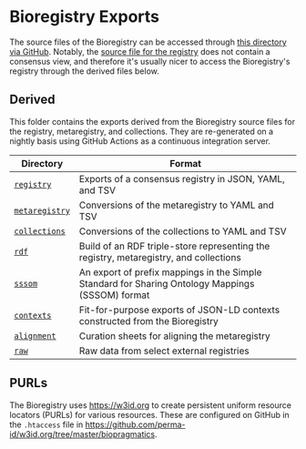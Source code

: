 # Bioregistry Exports

The source files of the Bioregistry can be accessed through
[this directory via GitHub](https://github.com/biopragmatics/bioregistry/tree/main/src/bioregistry/data).
Notably, the [source file for the registry](https://github.com/biopragmatics/bioregistry/raw/main/src/bioregistry/data/bioregistry.json)
does not contain a consensus view, and therefore it's usually nicer to access
the Bioregistry's registry through the derived files below.

## Derived

This folder contains the exports derived from the Bioregistry source files for
the registry, metaregistry, and collections. They are re-generated on a nightly
basis using GitHub Actions as a continuous integration server.

| Directory                      | Format                                                                                           |
|--------------------------------|--------------------------------------------------------------------------------------------------|
| [`registry`](registry)         | Exports of a consensus registry in JSON, YAML, and TSV                                           |
| [`metaregistry`](metaregistry) | Conversions of the metaregistry to YAML and TSV                                                  |
| [`collections`](collections)   | Conversions of the collections to YAML and TSV                                                   |
| [`rdf`](rdf)                   | Build of an RDF triple-store representing the registry, metaregistry, and collections            |
| [`sssom`](sssom)               | An export of prefix mappings in the Simple Standard for Sharing Ontology Mappings (SSSOM) format |
| [`contexts`](contexts)         | Fit-for-purpose exports of JSON-LD contexts constructed from the Bioregistry                     |
| [`alignment`](alignment)       | Curation sheets for aligning the metaregistry                                                    |
| [`raw`](raw)                   | Raw data from select external registries                                                         |

## PURLs

The Bioregistry uses https://w3id.org to create persistent uniform resource locators (PURLs) for various
resources. These are configured on GitHub in the `.htaccess` file
in https://github.com/perma-id/w3id.org/tree/master/biopragmatics.

